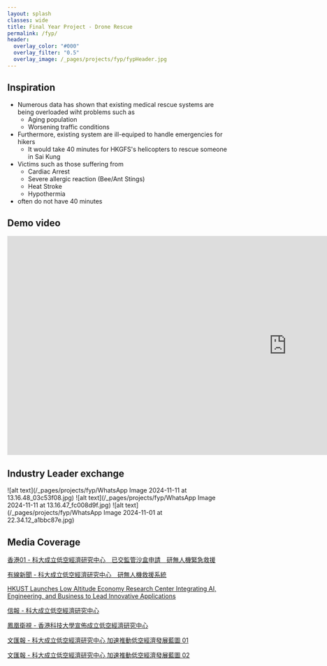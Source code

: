 ```yaml
---
layout: splash
classes: wide
title: Final Year Project - Drone Rescue
permalink: /fyp/
header:
  overlay_color: "#000"
  overlay_filter: "0.5"
  overlay_image: /_pages/projects/fyp/fypHeader.jpg
---
```

## Inspiration
- Numerous data has shown that existing medical rescue systems are being overloaded wiht problems such as
    - Aging population
    - Worsening traffic conditions
- Furthermore, existing system are ill-equiped to handle emergencies for hikers
    - It would take 40 minutes for HKGFS's helicopters to rescue someone in Sai Kung
- Victims such as those suffering from
    - Cardiac Arrest
    - Severe allergic reaction (Bee/Ant Stings)
    - Heat Stroke
    - Hypothermia
- often do not have 40 minutes


## Demo video
<iframe width="1278" height="501" src="https://www.youtube.com/embed/1yza_BBOb2k" title="Pioneers Demo Vid 1" frameborder="0" allow="accelerometer; autoplay; clipboard-write; encrypted-media; gyroscope; picture-in-picture; web-share" referrerpolicy="strict-origin-when-cross-origin" allowfullscreen></iframe>

## Industry Leader exchange
![alt text](/_pages/projects/fyp/WhatsApp Image 2024-11-11 at 13.16.48_03c53f08.jpg)
![alt text](/_pages/projects/fyp/WhatsApp Image 2024-11-11 at 13.16.47_fc008d9f.jpg)
![alt text](/_pages/projects/fyp/WhatsApp Image 2024-11-01 at 22.34.12_a1bbc87e.jpg)

## Media Coverage
[香港01 - 科大成立低空經濟研究中心　已交監管沙盒申請　研無人機緊急救援](https://www.hk01.com/article/1094342?utm_source=01articlecopy&utm_medium=referral)

[有線新聞 - 科大成立低空經濟研究中心　研無人機救援系統](https://www.i-cable.com/新聞資訊/308659/科大成立低空經濟研究中心-研無人機救援系統?utm_source=icable-web&utm_medium=referral)

[HKUST Launches Low Altitude Economy Research Center Integrating AI, Engineering, and Business to Lead Innovative Applications](https://hkust.edu.hk/news/institutional-advancement/hkust-launches-low-altitude-economy-research-center)

[信報 - 科大成立低空經濟研究中心](https://www2.hkej.com/instantnews/hongkong/article/3978982/%E7%A7%91%E5%A4%A7%E6%88%90%E7%AB%8B%E4%BD%8E%E7%A9%BA%E7%B6%93%E6%BF%9F%E7%A0%94%E7%A9%B6%E4%B8%AD%E5%BF%83)

[鳳凰衛視 - 香港科技大學宣佈成立低空經濟研究中心](http://share.fengshows.com/article.html?id=9d8bb43a-e0ff-43ec-8263-e5065c72270e&channelID=r06&time=1736921257.712542)

[文匯報 - 科大成立低空經濟研究中心 加速推動低空經濟發展藍圖 01](https://www.wenweipo.com/a/202501/15/AP67874459e4b0ebdedfc23752.html)

[文匯報 - 科大成立低空經濟研究中心 加速推動低空經濟發展藍圖 02](https://www.wenweipo.com/a/202501/15/AP67874b8ae4b0ebdedfc238a3.html)

